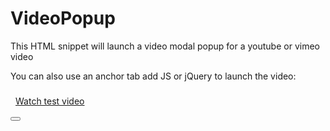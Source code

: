 # VideoPopup
This HTML snippet will launch a video modal popup for a youtube or vimeo video


You can also use an anchor tab add JS or jQuery to launch the video:

<!-- Latest compiled and minified CSS -->
<link rel="stylesheet" href="https://maxcdn.bootstrapcdn.com/bootstrap/3.3.7/css/bootstrap.min.css" integrity="sha384-BVYiiSIFeK1dGmJRAkycuHAHRg32OmUcww7on3RYdg4Va+PmSTsz/K68vbdEjh4u" crossorigin="anonymous">

<!-- Latest compiled and minified JavaScript -->
<script src="https://maxcdn.bootstrapcdn.com/bootstrap/3.3.7/js/bootstrap.min.js" integrity="sha384-Tc5IQib027qvyjSMfHjOMaLkfuWVxZxUPnCJA7l2mCWNIpG9mGCD8wGNIcPD7Txa" crossorigin="anonymous"></script>

<a id="video-popup-anchor" href="https://www.youtube.com/embed/A-twOC3W558"><i class="fa fa-play-circle" style="font-size: 1.5rem; padding-right: 0.5rem;"></i>Watch test video</a>
        <div class="modal fade in" id="myVideoModal" tabindex="-1" role="dialog" aria-labelledby="exampleModalLabel" aria-hidden="true">
            <div class="modal-dialog video-modal-dialog">
                <div class="modal-content">
                    <div>
                        <button type="button" class="close close-video" data-dismiss="modal" aria-hidden="true"><i class="fa fa-times-circle fa-times-circle-color"></i></button>
                    </div>
                    <div class="modal-body iframe-video-body">
                        <div class="iframe-video">
                        </div>
                    </div>
                </div>
            </div>
</div>




